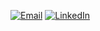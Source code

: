 [![Email](https://img.shields.io/badge/Email-charlescol@hotmail.fr-orange?style=flat-square&logo=gmail&logoColor=white)](mailto:charlescol@hotmail.fr)
[![LinkedIn](https://img.shields.io/badge/LinkedIn-0077B5?style=flat-square&logo=linkedin&logoColor=white)](https://www.linkedin.com/in/charles-colella-0a2a98192/)


